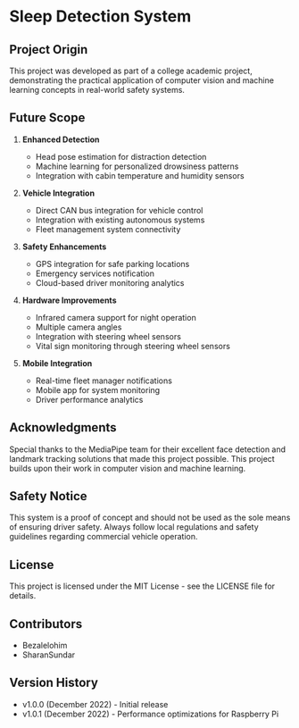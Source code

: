 # Sleep Detection System

## Project Origin
This project was developed as part of a college academic project, demonstrating the practical application of computer vision and machine learning concepts in real-world safety systems.

## Future Scope
1. **Enhanced Detection**
   - Head pose estimation for distraction detection
   - Machine learning for personalized drowsiness patterns
   - Integration with cabin temperature and humidity sensors

2. **Vehicle Integration**
   - Direct CAN bus integration for vehicle control
   - Integration with existing autonomous systems
   - Fleet management system connectivity

3. **Safety Enhancements**
   - GPS integration for safe parking locations
   - Emergency services notification
   - Cloud-based driver monitoring analytics

4. **Hardware Improvements**
   - Infrared camera support for night operation
   - Multiple camera angles
   - Integration with steering wheel sensors
   - Vital sign monitoring through steering wheel sensors

5. **Mobile Integration**
   - Real-time fleet manager notifications
   - Mobile app for system monitoring
   - Driver performance analytics

## Acknowledgments
Special thanks to the MediaPipe team for their excellent face detection and landmark tracking solutions that made this project possible. This project builds upon their work in computer vision and machine learning.

## Safety Notice
This system is a proof of concept and should not be used as the sole means of ensuring driver safety. Always follow local regulations and safety guidelines regarding commercial vehicle operation.

## License
This project is licensed under the MIT License - see the LICENSE file for details.

## Contributors
- Bezalelohim
- SharanSundar


## Version History
- v1.0.0 (December 2022) - Initial release
- v1.0.1 (December 2022) - Performance optimizations for Raspberry Pi
